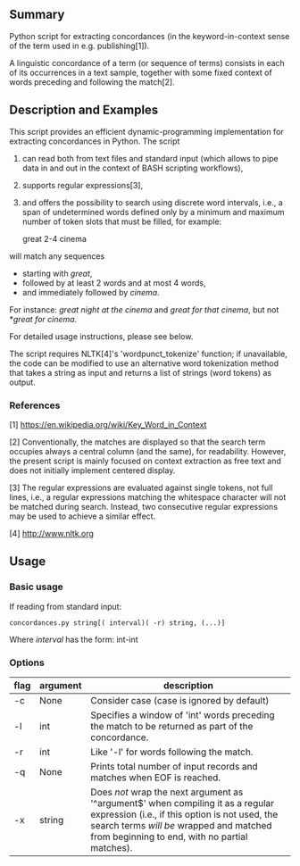 ##	Summary

Python script for extracting concordances (in the keyword-in-context sense of the term used in e.g. publishing[1]).

A linguistic concordance of a term (or sequence of terms) consists in each of its occurrences in a text sample, together with some fixed context of words preceding and following the match[2].


##	Description and Examples

This script provides an efficient dynamic-programming implementation for extracting concordances in Python. The script

1. can read both from text files and standard input (which allows to pipe data in and out in the context of BASH scripting workflows),
2. supports regular expressions[3], 
3. and offers the possibility to search using discrete word intervals, i.e., a span of undetermined words defined only by a minimum and maximum number of token slots that must be filled, for example:

	great 2-4 cinema

will match any sequences
- starting with *great*,
- followed by at least 2 words and at most 4 words, 
- and immediately followed by *cinema*.

For instance: *great night at the cinema* and *great for that cinema*, but not **great for cinema*.

For detailed usage instructions, please see below.

The script requires NLTK[4]'s 'wordpunct_tokenize' function; if unavailable, the code can be modified to use an alternative word tokenization method that takes a string as input and returns a list of strings (word tokens) as output.


###	References

[1] https://en.wikipedia.org/wiki/Key_Word_in_Context

[2] Conventionally, the matches are displayed so that the search term occupies always a central column (and the same), for readability. However, the present script is mainly focused on context extraction as free text and does not initially implement centered display.

[3] The regular expressions are evaluated against single tokens, not full lines, i.e., a regular expressions matching the whitespace character will not be matched during search. Instead, two consecutive regular expressions may be used to achieve a similar effect.

[4] http://www.nltk.org





##	Usage

###	Basic usage

If reading from standard input:

	concordances.py string[( interval)( -r) string, (...)]

Where *interval* has the form:
int-int


###	Options

flag | argument | description
--- | --- | ---
-c| None | Consider case (case is ignored by default)
-l| int| Specifies a window of 'int' words preceding the match to be returned as part of the concordance.
-r| int| Like '-l' for words following the match.
-q| None| Prints total number of input records and matches when EOF is reached.
-x| string| Does *not* wrap the next argument as '^argument$' when compiling it as a regular expression (i.e., if this option is not used, the search terms *will be* wrapped and matched from beginning to end, with no partial matches).
